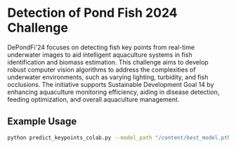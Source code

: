 # Detection of Pond Fish 2024 Challenge

DePondFi'24 focuses on detecting fish key points from real-time underwater images to aid intelligent aquaculture systems in fish identification and biomass estimation. This challenge aims to develop robust computer vision algorithms to address the complexities of underwater environments, such as varying lighting, turbidity, and fish occlusions. The initiative supports Sustainable Development Goal 14 by enhancing aquaculture monitoring efficiency, aiding in disease detection, feeding optimization, and overall aquaculture management.

## Example Usage
```bash
python predict_keypoints_colab.py --model_path "/content/best_model.pth" --input_folder "/content/drive/MyDrive/Images"
